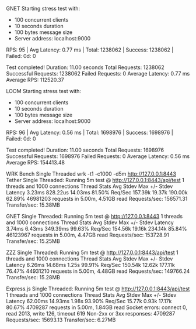 GNET
Starting stress test with:
- 100 concurrent clients
- 10 seconds duration
- 100 bytes message size
- Server address: localhost:9000

RPS: 95 | Avg Latency: 0.77 ms | Total: 1238062 | Success: 1238062 | Failed: 0d: 0

Test completed!
Duration: 11.00 seconds
Total Requests: 1238062
Successful Requests: 1238062
Failed Requests: 0
Average Latency: 0.77 ms
Average RPS: 112520.37

LOOM
Starting stress test with:
- 100 concurrent clients
- 10 seconds duration
- 100 bytes message size
- Server address: localhost:9000

RPS: 96 | Avg Latency: 0.56 ms | Total: 1698976 | Success: 1698976 | Failed: 0d: 0

Test completed!
Duration: 11.00 seconds
Total Requests: 1698976
Successful Requests: 1698976
Failed Requests: 0
Average Latency: 0.56 ms
Average RPS: 154413.48


WRK Bench Single Threaded
wrk -t1 -c1000 -d5m http://127.0.0.1:8443
Tether Single Threaded:
Running 5m test @ http://127.0.0.1:8443/api/test
  1 threads and 1000 connections
  Thread Stats   Avg      Stdev     Max   +/- Stdev
    Latency     3.23ms  828.22us  14.03ms   81.50%
    Req/Sec   157.39k    19.37k  190.00k    62.89%
  46981203 requests in 5.00m, 4.51GB read
Requests/sec: 156571.31
Transfer/sec:     15.38MB

GNET Single Threaded:
Running 5m test @ http://127.0.0.1:8443
  1 threads and 1000 connections
  Thread Stats   Avg      Stdev     Max   +/- Stdev
    Latency     3.74ms    6.43ms 349.39ms   99.63%
    Req/Sec   154.56k    19.16k  234.14k    85.84%
  46123967 requests in 5.00m, 4.47GB read
Requests/sec: 153728.91
Transfer/sec:     15.25MB

ZZZ Single Threaded:
Running 5m test @ http://127.0.0.1:8443/api/test
  1 threads and 1000 connections
  Thread Stats   Avg      Stdev     Max   +/- Stdev
    Latency     6.26ms   14.68ms   1.25s    99.91%
    Req/Sec   150.54k    12.62k  177.11k    76.47%
  44931210 requests in 5.00m, 4.48GB read
Requests/sec: 149766.24
Transfer/sec:     15.28MB

Express.js Single Threaded:
Running 5m test @ http://127.0.0.1:8443/api/test
  1 threads and 1000 connections
  Thread Stats   Avg      Stdev     Max   +/- Stdev
    Latency    62.00ms   14.93ms   1.98s    93.90%
    Req/Sec    15.77k     0.93k   17.17k    80.67%
  4709287 requests in 5.00m, 1.84GB read
  Socket errors: connect 0, read 2013, write 126, timeout 619
  Non-2xx or 3xx responses: 4709287
Requests/sec:  15693.13
Transfer/sec:      6.27MB
